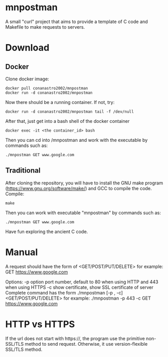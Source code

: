 # mnpostman

A small "curl" project that aims to provide a template of C code and Makefile to make requests to servers.

# Download

## Docker
Clone docker image:

    docker pull conanastro2002/mnpostman
    docker run -d conanastro2002/mnpostman 

Now there should be a running container. If not, try:

    docker run -d conanastro2002/mnpostman tail -f /dev/null

After that, just get into a bash shell of the docker container

    docker exec -it <the container_id> bash

Then you can cd into /mnpostman and work with the executable by commands such as:

    ./mnpostman GET www.google.com

## Traditional
After cloning the repository, you will have to install the GNU make program (https://www.gnu.org/software/make/) and GCC to compile the code.
Compile:

    make
Then you can work with executable "mnpostman" by commands such as:

    ./mnpostman GET www.google.com

Have fun exploring the ancient C code.

# Manual
A request should have the form of 
    <GET/POST/PUT/DELETE> <url>
for example:
    GET https://www.google.com
    
Options:
    -p      option port number, default to 80 when using HTTP and 443 when using HTTPS
    -c      show certificate, show SSL certificate of server
Complete command has the form
    ./mnpostman [-p <port number>, -c] <GET/POST/PUT/DELETE> <url>
for example:
    ./mnpostman -p 443 -c GET https://www.google.com

# HTTP vs HTTPS
If the url does not start with https://, the program use the primitive non-SSL/TLS method to send request. Otherwise, it use version-flexible SSL/TLS method.
